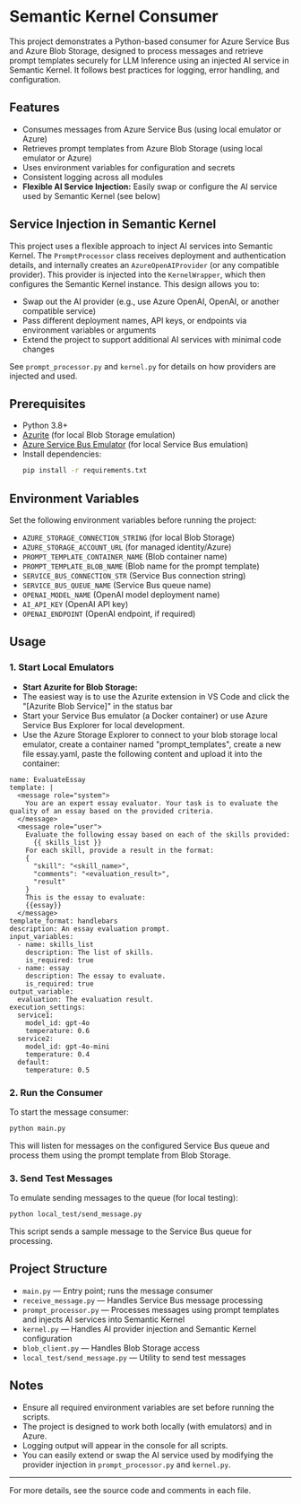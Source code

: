 # Semantic Kernel Consumer

This project demonstrates a Python-based consumer for Azure Service Bus and Azure Blob Storage, designed to process messages and retrieve prompt templates securely for LLM Inference using an injected AI service in Semantic Kernel. It follows best practices for logging, error handling, and configuration.

## Features
- Consumes messages from Azure Service Bus (using local emulator or Azure)
- Retrieves prompt templates from Azure Blob Storage (using local emulator or Azure)
- Uses environment variables for configuration and secrets
- Consistent logging across all modules
- **Flexible AI Service Injection:** Easily swap or configure the AI service used by Semantic Kernel (see below)

## Service Injection in Semantic Kernel
This project uses a flexible approach to inject AI services into Semantic Kernel. The `PromptProcessor` class receives deployment and authentication details, and internally creates an `AzureOpenAIProvider` (or any compatible provider). This provider is injected into the `KernelWrapper`, which then configures the Semantic Kernel instance. This design allows you to:
- Swap out the AI provider (e.g., use Azure OpenAI, OpenAI, or another compatible service)
- Pass different deployment names, API keys, or endpoints via environment variables or arguments
- Extend the project to support additional AI services with minimal code changes

See `prompt_processor.py` and `kernel.py` for details on how providers are injected and used.

## Prerequisites
- Python 3.8+
- [Azurite](https://github.com/Azure/Azurite) (for local Blob Storage emulation)
- [Azure Service Bus Emulator](https://github.com/Azure/azure-service-bus) (for local Service Bus emulation)
- Install dependencies:
  ```sh
  pip install -r requirements.txt
  ```

## Environment Variables
Set the following environment variables before running the project:

- `AZURE_STORAGE_CONNECTION_STRING` (for local Blob Storage)
- `AZURE_STORAGE_ACCOUNT_URL` (for managed identity/Azure)
- `PROMPT_TEMPLATE_CONTAINER_NAME` (Blob container name)
- `PROMPT_TEMPLATE_BLOB_NAME` (Blob name for the prompt template)
- `SERVICE_BUS_CONNECTION_STR` (Service Bus connection string)
- `SERVICE_BUS_QUEUE_NAME` (Service Bus queue name)
- `OPENAI_MODEL_NAME` (OpenAI model deployment name)
- `AI_API_KEY` (OpenAI API key)
- `OPENAI_ENDPOINT` (OpenAI endpoint, if required)

## Usage

### 1. Start Local Emulators
- **Start Azurite for Blob Storage:**
 - The easiest way is to use the Azurite extension in VS Code and click the "[Azurite Blob Service]" in the status bar
 - Start your Service Bus emulator (a Docker container) or use Azure Service Bus Explorer for local development.
 - Use the Azure Storage Explorer to connect to your blob storage local emulator, create a container named "prompt_templates", create a new file essay.yaml, paste the following content and upload it into the container:

```
name: EvaluateEssay
template: |
  <message role="system">
    You are an expert essay evaluator. Your task is to evaluate the quality of an essay based on the provided criteria.
  </message>
  <message role="user">
    Evaluate the following essay based on each of the skills provided:
      {{ skills_list }}
    For each skill, provide a result in the format:
    {
      "skill": "<skill_name>",
      "comments": "<evaluation_result>",
      "result"
    }
    This is the essay to evaluate:
    {{essay}}
  </message>
template_format: handlebars
description: An essay evaluation prompt.
input_variables:
  - name: skills_list
    description: The list of skills.
    is_required: true
  - name: essay
    description: The essay to evaluate.
    is_required: true
output_variable:
  evaluation: The evaluation result.
execution_settings:
  service1:  
    model_id: gpt-4o
    temperature: 0.6
  service2:
    model_id: gpt-4o-mini
    temperature: 0.4
  default:
    temperature: 0.5
```


### 2. Run the Consumer
To start the message consumer:
```sh
python main.py
```
This will listen for messages on the configured Service Bus queue and process them using the prompt template from Blob Storage.

### 3. Send Test Messages
To emulate sending messages to the queue (for local testing):
```sh
python local_test/send_message.py
```
This script sends a sample message to the Service Bus queue for processing.

## Project Structure
- `main.py` — Entry point; runs the message consumer
- `receive_message.py` — Handles Service Bus message processing
- `prompt_processor.py` — Processes messages using prompt templates and injects AI services into Semantic Kernel
- `kernel.py` — Handles AI provider injection and Semantic Kernel configuration
- `blob_client.py` — Handles Blob Storage access
- `local_test/send_message.py` — Utility to send test messages

## Notes
- Ensure all required environment variables are set before running the scripts.
- The project is designed to work both locally (with emulators) and in Azure.
- Logging output will appear in the console for all scripts.
- You can easily extend or swap the AI service used by modifying the provider injection in `prompt_processor.py` and `kernel.py`.

---

For more details, see the source code and comments in each file.
